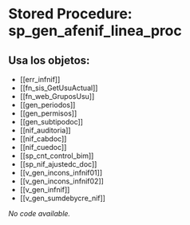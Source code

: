 # Stored Procedure: sp_gen_afenif_linea_proc

## Usa los objetos:
- [[err_infnif]]
- [[fn_sis_GetUsuActual]]
- [[fn_web_GruposUsu]]
- [[gen_periodos]]
- [[gen_permisos]]
- [[gen_subtipodoc]]
- [[nif_auditoria]]
- [[nif_cabdoc]]
- [[nif_cuedoc]]
- [[sp_cnt_control_bim]]
- [[sp_nif_ajustedc_doc]]
- [[v_gen_incons_infnif01]]
- [[v_gen_incons_infnif02]]
- [[v_gen_infnif]]
- [[v_gen_sumdebycre_nif]]

*No code available.*
